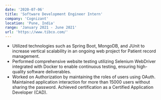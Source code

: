 ```yaml
---
date: '2020-07-06'
title: 'Software Development Engineer Intern'
company: 'Cognizant'
location: 'Pune, India'
range: 'January 2021 - June 2021'
url: 'https://www.tibco.com/'
---
```


- Utilized technologies such as Spring Boot, MongoDB, and JUnit to increase vertical scalability in an ongoing web project for Patient record management.
- Performed comprehensive website testing utilizing Selenium WebDriver integrated with Docker to enable continuous testing, ensuring high-quality software deliverables.
- Worked on Authorization by maintaining the roles of users using OAuth. Maintained application interaction for more than 15000 users without sharing the password. Achieved certification as a Certified Application Developer (CAD).
